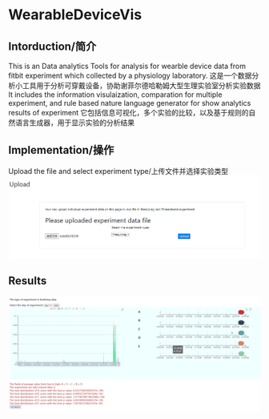 # WearableDeviceVis

## Intorduction/简介
This is an Data analytics Tools for analysis for wearble device data from fitbit experiment which collected by a physiology laboratory.
这是一个数据分析小工具用于分析可穿戴设备，协助谢菲尔德哈勒姆大型生理实验室分析实验数据
It includes the information visulaization, comparation for multiple experiment, and rule based nature language generator for show analytics results of experiment
它包括信息可视化，多个实验的比较，以及基于规则的自然语言生成器，用于显示实验的分析结果

## Implementation/操作
Upload the file and select experiment type/上传文件并选择实验类型
![image](https://github.com/Qinzhizhou/WearableDeviceVis/blob/main/img/upload.PNG)

## Results
![image](https://github.com/Qinzhizhou/WearableDeviceVis/blob/main/img/single.PNG)
